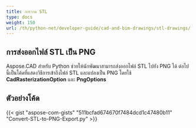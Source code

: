 ```yaml
---
title: การวาด STL
type: docs
weight: 150
url: /th/python-net/developer-guide/cad-and-bim-drawings/stl-drawings/
---
```


## **การส่งออกไฟล์ STL เป็น PNG**

Aspose.CAD สำหรับ Python ช่วยให้นักพัฒนาสามารถส่งออกไฟล์ STL ไปยัง PNG ได้ ต่อไปนี้เป็นโค้ดที่แสดงวิธีการเข้าถึงไฟล์ STL และแปลงเป็น PNG โดยใช้ **CadRasterizationOption** และ **PngOptions**

## ตัวอย่างโค้ด

{{< gist "aspose-com-gists" "511bcfad674670f7484dcd1c47480b11" "Convert-STL-to-PNG-Export.py" >}}
